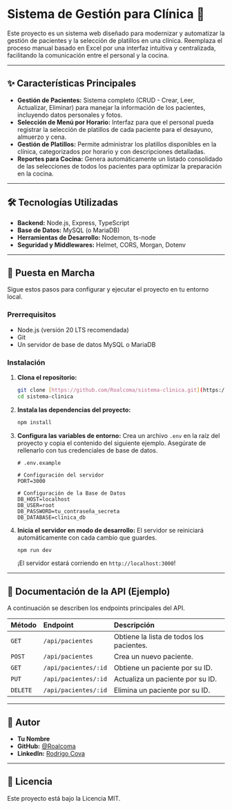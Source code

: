 # Sistema de Gestión para Clínica 🏥

Este proyecto es un sistema web diseñado para modernizar y automatizar la gestión de pacientes y la selección de platillos en una clínica. Reemplaza el proceso manual basado en Excel por una interfaz intuitiva y centralizada, facilitando la comunicación entre el personal y la cocina.

---

## ✨ Características Principales

* **Gestión de Pacientes:** Sistema completo (CRUD - Crear, Leer, Actualizar, Eliminar) para manejar la información de los pacientes, incluyendo datos personales y fotos.
* **Selección de Menú por Horario:** Interfaz para que el personal pueda registrar la selección de platillos de cada paciente para el desayuno, almuerzo y cena.
* **Gestión de Platillos:** Permite administrar los platillos disponibles en la clínica, categorizados por horario y con descripciones detalladas.
* **Reportes para Cocina:** Genera automáticamente un listado consolidado de las selecciones de todos los pacientes para optimizar la preparación en la cocina.

---

## 🛠️ Tecnologías Utilizadas

* **Backend:** Node.js, Express, TypeScript
* **Base de Datos:** MySQL (o MariaDB)
* **Herramientas de Desarrollo:** Nodemon, ts-node
* **Seguridad y Middlewares:** Helmet, CORS, Morgan, Dotenv

---

## 🚀 Puesta en Marcha

Sigue estos pasos para configurar y ejecutar el proyecto en tu entorno local.

### **Prerrequisitos**

* Node.js (versión 20 LTS recomendada)
* Git
* Un servidor de base de datos MySQL o MariaDB

### **Instalación**

1.  **Clona el repositorio:**
    ```bash
    git clone [https://github.com/Roalcoma/sistema-clinica.git](https://github.com/Roalcoma/sistema-clinica.git)
    cd sistema-clinica
    ```

2.  **Instala las dependencias del proyecto:**
    ```bash
    npm install
    ```

3.  **Configura las variables de entorno:**
    Crea un archivo `.env` en la raíz del proyecto y copia el contenido del siguiente ejemplo. Asegúrate de rellenarlo con tus credenciales de base de datos.

    ```env
    # .env.example

    # Configuración del servidor
    PORT=3000

    # Configuración de la Base de Datos
    DB_HOST=localhost
    DB_USER=root
    DB_PASSWORD=tu_contraseña_secreta
    DB_DATABASE=clinica_db
    ```

4.  **Inicia el servidor en modo de desarrollo:**
    El servidor se reiniciará automáticamente con cada cambio que guardes.
    ```bash
    npm run dev
    ```
    ¡El servidor estará corriendo en `http://localhost:3000`!

---

## 📄 Documentación de la API (Ejemplo)

A continuación se describen los endpoints principales del API.

| Método | Endpoint                | Descripción                             |
| :----- | :---------------------- | :-------------------------------------- |
| `GET`  | `/api/pacientes`        | Obtiene la lista de todos los pacientes.  |
| `POST` | `/api/pacientes`        | Crea un nuevo paciente.                 |
| `GET`  | `/api/pacientes/:id`    | Obtiene un paciente por su ID.          |
| `PUT`  | `/api/pacientes/:id`    | Actualiza un paciente por su ID.        |
| `DELETE`| `/api/pacientes/:id`    | Elimina un paciente por su ID.          |

---

## 👤 Autor

* **Tu Nombre**
* **GitHub:** [@Roalcoma](https://github.com/Roalcoma)
* **LinkedIn:** [Rodrigo Cova](www.linkedin.com/in/rodrigo-cova-6a879a14b)

---

## 📝 Licencia

Este proyecto está bajo la Licencia MIT.